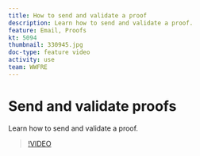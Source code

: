 ```yaml
---
title: How to send and validate a proof
description: Learn how to send and validate a proof.
feature: Email, Proofs
kt: 5094
thumbnail: 330945.jpg
doc-type: feature video
activity: use
team: WWFRE
---
```


# Send and validate proofs

Learn how to send and validate a proof.

>[!VIDEO](https://video.tv.adobe.com/v/330945)
